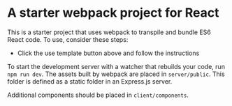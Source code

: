 # A starter webpack project for React

This is a starter project that uses webpack to transpile and bundle ES6 React code. To use, consider these steps:

* Click the use template button above and follow the instructions

To start the development server with a watcher that rebuilds your code, run `npm run dev`. The assets built by webpack are placed in `server/public`. This folder is defined as a static folder in an Express.js server.

Additional components should be placed in `client/components`.
